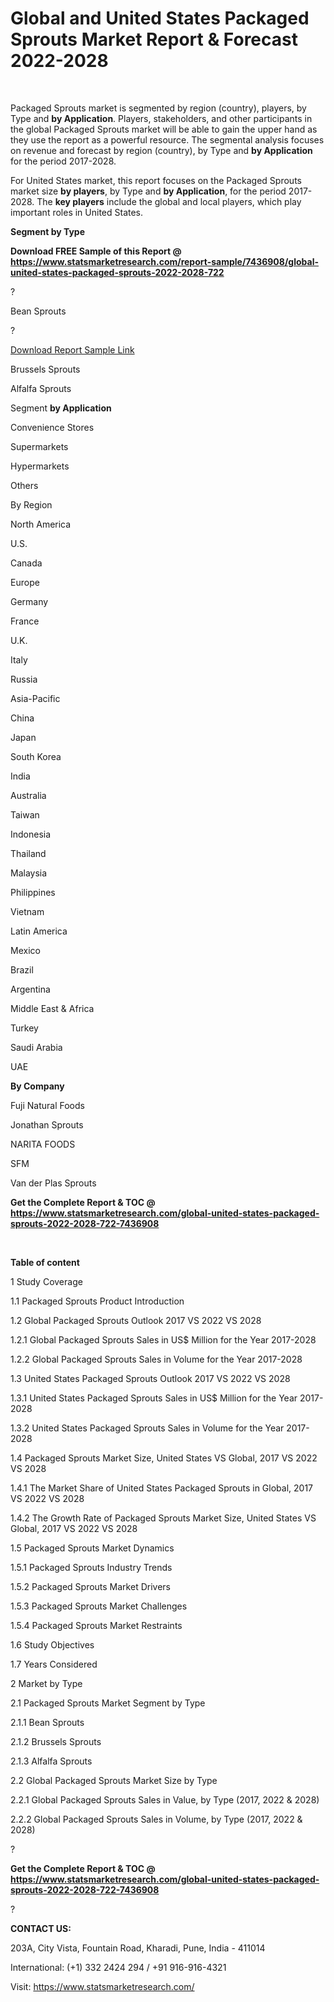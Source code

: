 <h1>Global and United States Packaged Sprouts Market Report & Forecast 2022-2028</h1><br/><p>Packaged Sprouts market is segmented by region (country), players, by Type and <strong>by Application</strong>. Players, stakeholders, and other participants in the global Packaged Sprouts market will be able to gain the upper hand as they use the report as a powerful resource. The segmental analysis focuses on revenue and forecast by region (country), by Type and <strong>by Application</strong> for the period 2017-2028.</p>
 
 
 
 <p>For United States market, this report focuses on the Packaged Sprouts market size <strong>by players</strong>, by Type and <strong>by Application</strong>, for the period 2017-2028. The <strong>key players</strong> include the global and local players, which play important roles in United States.</p>
 
 
 
 <p><strong>Segment by Type</strong></p>
 
 
 
 <div><b>Download FREE Sample of this Report @ <a href="https://www.statsmarketresearch.com/download-free-sample/7436908/global-united-states-packaged-sprouts-2022-2028-722">https://www.statsmarketresearch.com/report-sample/7436908/global-united-states-packaged-sprouts-2022-2028-722</a></b></div>
 
 
 
 <p>? </p>
 
 
 
 <p>Bean Sprouts</p>
 
 
 
 <p>? </p>
 
 
 
 <p><a href="https://www.statsmarketresearch.com/download-free-sample/7436908/global-united-states-packaged-sprouts-2022-2028-722">Download Report Sample Link</a></p>
 
 
 
 <p>Brussels Sprouts</p>
 
 
 
 <p>Alfalfa Sprouts</p>
 
 
 
 <p>Segment <strong>by Application</strong></p>
 
 
 
 <p>Convenience Stores</p>
 
 
 
 <p>Supermarkets</p>
 
 
 
 <p>Hypermarkets</p>
 
 
 
 <p>Others</p>
 
 
 
 <p>By Region</p>
 
 
 
 <p>North America</p>
 
 
 
 <p>U.S.</p>
 
 
 
 <p>Canada</p>
 
 
 
 <p>Europe</p>
 
 
 
 <p>Germany</p>
 
 
 
 <p>France</p>
 
 
 
 <p>U.K.</p>
 
 
 
 <p>Italy</p>
 
 
 
 <p>Russia</p>
 
 
 
 <p>Asia-Pacific</p>
 
 
 
 <p>China</p>
 
 
 
 <p>Japan</p>
 
 
 
 <p>South Korea</p>
 
 
 
 <p>India</p>
 
 
 
 <p>Australia</p>
 
 
 
 <p>Taiwan</p>
 
 
 
 <p>Indonesia</p>
 
 
 
 <p>Thailand</p>
 
 
 
 <p>Malaysia</p>
 
 
 
 <p>Philippines</p>
 
 
 
 <p>Vietnam</p>
 
 
 
 <p>Latin America</p>
 
 
 
 <p>Mexico</p>
 
 
 
 <p>Brazil</p>
 
 
 
 <p>Argentina</p>
 
 
 
 <p>Middle East & Africa</p>
 
 
 
 <p>Turkey</p>
 
 
 
 <p>Saudi Arabia</p>
 
 
 
 <p>UAE</p>
 
 
 
 <p><strong>By Company</strong></p>
 
 
 
 <p>Fuji Natural Foods</p>
 
 
 
 <p>Jonathan Sprouts</p>
 
 
 
 <p>NARITA FOODS</p>
 
 
 
 <p>SFM</p>
 
 
 
 <p>Van der Plas Sprouts</p>
 
 
 
 <div><b>Get the Complete Report & TOC @ <a href="https://www.statsmarketresearch.com/global-united-states-packaged-sprouts-2022-2028-722-7436908">https://www.statsmarketresearch.com/global-united-states-packaged-sprouts-2022-2028-722-7436908</a></b></div>
 
 
 
 <p><br />
 
 <b>Table of content</b></p>
 
 
 
 <p>1 Study Coverage<br />
 
 1.1 Packaged Sprouts Product Introduction<br />
 
 1.2 Global Packaged Sprouts Outlook 2017 VS 2022 VS 2028<br />
 
 1.2.1 Global Packaged Sprouts Sales in US$ Million for the Year 2017-2028<br />
 
 1.2.2 Global Packaged Sprouts Sales in Volume for the Year 2017-2028<br />
 
 1.3 United States Packaged Sprouts Outlook 2017 VS 2022 VS 2028<br />
 
 1.3.1 United States Packaged Sprouts Sales in US$ Million for the Year 2017-2028<br />
 
 1.3.2 United States Packaged Sprouts Sales in Volume for the Year 2017-2028<br />
 
 1.4 Packaged Sprouts Market Size, United States VS Global, 2017 VS 2022 VS 2028<br />
 
 1.4.1 The Market Share of United States Packaged Sprouts in Global, 2017 VS 2022 VS 2028<br />
 
 1.4.2 The Growth Rate of Packaged Sprouts Market Size, United States VS Global, 2017 VS 2022 VS 2028<br />
 
 1.5 Packaged Sprouts Market Dynamics<br />
 
 1.5.1 Packaged Sprouts Industry Trends<br />
 
 1.5.2 Packaged Sprouts Market Drivers<br />
 
 1.5.3 Packaged Sprouts Market Challenges<br />
 
 1.5.4 Packaged Sprouts Market Restraints<br />
 
 1.6 Study Objectives<br />
 
 1.7 Years Considered<br />
 
 2 Market by Type<br />
 
 2.1 Packaged Sprouts Market Segment by Type<br />
 
 2.1.1 Bean Sprouts<br />
 
 2.1.2 Brussels Sprouts<br />
 
 2.1.3 Alfalfa Sprouts<br />
 
 2.2 Global Packaged Sprouts Market Size by Type<br />
 
 2.2.1 Global Packaged Sprouts Sales in Value, by Type (2017, 2022 & 2028)<br />
 
 2.2.2 Global Packaged Sprouts Sales in Volume, by Type (2017, 2022 & 2028)<br />
 
 ? </p>
 
 
 
 <div><b>Get the Complete Report & TOC @ <a href="https://www.statsmarketresearch.com/global-united-states-packaged-sprouts-2022-2028-722-7436908">https://www.statsmarketresearch.com/global-united-states-packaged-sprouts-2022-2028-722-7436908</a></b></div>
 
 
 
 <p>? </p>
 
 
 
 <p><b>CONTACT US:</b><br />
 
 203A, City Vista, Fountain Road, Kharadi, Pune, India - 411014<br />
 
 International: (+1) 332 2424 294 / +91 916-916-4321<br />
 
 Visit: <a href="https://www.statsmarketresearch.com/">https://www.statsmarketresearch.com/</a></p>